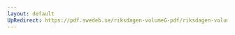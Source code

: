 ```yaml
---
layout: default
UpRedirect: https://pdf.swedeb.se/riksdagen-volumeG-pdf/riksdagen-volumeG-pdf/data/197879/reg_197879__reg_01/reg_197879__reg_01_0235.pdf
---
```

